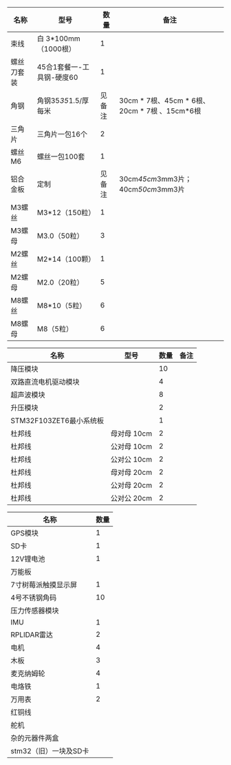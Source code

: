 名称 | 型号 | 数量 | 备注
---- |-----|------|------
束线      |  白 3*100mm（1000根） | 1
螺丝刀套装 | 45合1套餐一-工具钢-硬度60  | 1
角钢      | 角钢35*35*1.5/厚每米  | 见备注 | 30cm * 7根、45cm * 6根、20cm * 7根 、15cm*6根
三角片    | 三角片一包16个 | 2 
螺丝M6    | 螺丝一包100套 | 1
铝合金板  | 定制 | 见备注 | 30cm*45cm*3mm3片；40cm*50cm*3mm3片
M3螺丝    | M3*12（150粒） | 1
M3螺母   | M3.0（50粒） | 3
M2螺丝    | M2*14（100颗） | 1
M2螺母    | M2.0（20粒） | 5
M8螺丝    | M8*10（5粒） | 6
M8螺母   | M8（5粒） | 6


名称 | 型号 | 数量 | 备注
---- |-----|------|------
降压模块	 |  | 	10
双路直流电机驱动模块	 | | 	4
超声波模块	 |  |  	8
升压模块 | 	 | 	2
STM32F103ZET6最小系统板 | 	 | 	1
杜邦线	 |  母对母 10cm	 | 2
杜邦线  | 	公对母 10cm	 | 2
杜邦线  | 	公对公 10cm	 | 2
杜邦线  | 	母对母 20cm	 | 2
杜邦线  | 	公对母 20cm	 | 2
杜邦线  | 	公对公 20cm	 | 2


名称 |  数量 
---- |-----
GPS模块 | 	1	
SD卡		 | 1
12V锂电池	 | 		1	
万能板		 | 
7寸树莓派触摸显示屏	|  1
4号不锈钢角码	 | 10	
压力传感器模块	 | 	
IMU		 | 		1
RPLIDAR雷达	 | 	2
电机	 | 	4
木板	 | 	3
麦克纳姆轮	 | 	4
电烙铁	 | 	 1
万用表	 | 	2
红铜线	 | 	
舵机	 | 	
杂的元器件两盒	 | 
stm32（旧）一块及SD卡	 | 	
